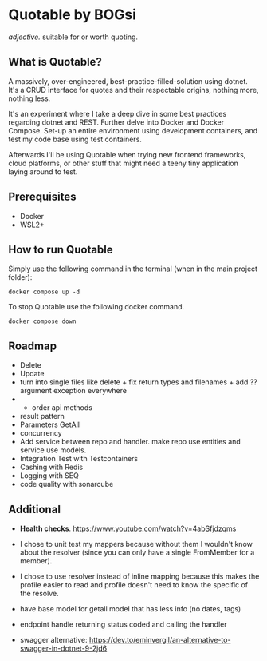 # Quotable by BOGsi

_adjective._ 
	suitable for or worth quoting.


## What is Quotable?

A massively, over-engineered, best-practice-filled-solution using dotnet. It's a CRUD interface for quotes and their respectable origins, nothing more, nothing less. 

It's an experiment where I take a deep dive in some best practices regarding dotnet and REST. Further delve into Docker and Docker Compose. Set-up an entire environment using development containers, and test my code base using test containers. 

Afterwards I'll be using Quotable when trying new frontend frameworks, cloud platforms, or other stuff that might need a teeny tiny application laying around to test. 


## Prerequisites

* Docker
* WSL2+


## How to run Quotable

Simply use the following command in the terminal (when in the main project folder):

```
docker compose up -d
```


To stop Quotable use the following docker command.

```
docker compose down
```


## Roadmap

* Delete
* Update 
* turn into single files like delete + fix return types and filenames + add ?? argument exception everywhere
* + order api methods 
* result pattern
* Parameters GetAll 
* concurrency 
* Add service between repo and handler. make repo use entities and service use models.
* Integration Test with Testcontainers
* Cashing with Redis
* Logging with SEQ
* code quality with sonarcube


## Additional

* **Health checks**. https://www.youtube.com/watch?v=4abSfjdzqms
* I chose to unit test my mappers because without them I wouldn't know about the resolver (since you can only have a single FromMember for a member).
* I chose to use resolver instead of inline mapping because this makes the profile easier to read and profile doesn't need to know the specific of the resolve. 

* have base model for getall model that has less info (no dates, tags)
* endpoint handle returning status coded and calling the handler


* swagger alternative: https://dev.to/eminvergil/an-alternative-to-swagger-in-dotnet-9-2jd6